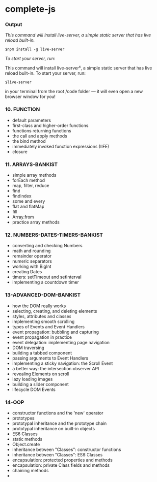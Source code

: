 # complete-js

### Output
       
   _This command will install live-server, a simple static server that has live reload built-in._
    
   `$npm install -g live-server`
   
   _To start your server, run:_

This command will install live-server⁵, a simple static server that has live reload built-in. To start your server, run:

   `$live-server`

in your terminal from the root /code folder — it will even open a new browser window for you!

### 10. FUNCTION

   - default parameters
   - first-class and higher-order functions
   - functions returning functions
   - the call and apply methods
   - the bind method
   - immediately invoked function expressions (IIFE)
   - closure

### 11. ARRAYS-BANKIST

   - simple array methods
   - forEach method
   - map, filter, reduce
   - find
   - findIndex
   - some and every
   - flat and flatMap
   - fill
   - Array.from
   - practice array methods

### 12. NUMBERS-DATES-TIMERS-BANKIST

   - converting and checking Numbers
   - math and rounding
   - remainder operator
   - numeric separators
   - working with BigInt
   - creating Dates
   - timers: setTimeout and setInterval
   - implementing a countdown timer

### 13-ADVANCED-DOM-BANKIST

   - how the DOM really works
   - selecting, creating, and deleting elements
   - styles, attributes and classes
   - implementing smooth scrolling
   - types of Events and Event Handlers
   - event propagation: bubbling and capturing
   - event propagation in practice
   - event delegation: implementing page navigation
   - DOM traversing
   - building a tabbed component
   - passing arguments to Event Handlers
   - implementing a sticky navigation: the Scroll Event
   - a better way: the intersection observer API
   - revealing Elements on scroll
   - lazy loading images
   - building a slider component
   - lifecycle DOM Events
### 14-OOP

   - constructor functions and the 'new' operator
   - prototypes
   - prototypal inheritance and the prototype chain
   - prototypal inheritance on built-in objects
   - ES6 Classes
   - static methods
   - Object.create
   - inheritance between "Classes": constructor functions
   - inheritance between "Classes": ES6 Classes
   - encapsulation: protected properties and methods
   - encapsulation: private Class fields and methods
   - chaining methods
   - 
